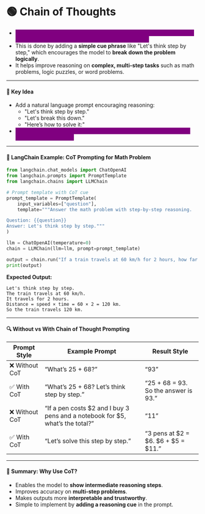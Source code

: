 # 🟢 Chain of Thoughts

* <mark style="color:purple;background-color:purple;">**CoT prompting is a technique where you prompt a language model to reason step-by-step before giving the final answer.**</mark>
* This is done by adding a **simple cue phrase** like "Let's think step by step," which encourages the model to **break down the problem logically**.
* It helps improve reasoning on **complex, multi-step tasks** such as math problems, logic puzzles, or word problems.

***

#### 🔑 Key Idea

* Add a natural language prompt encouraging reasoning:
  * "Let's think step by step."
  * "Let's break this down."
  * "Here’s how to solve it:"
* <mark style="color:purple;background-color:purple;">**This cue leads the model to generate intermediate reasoning steps, not just a final answer.**</mark>

***

#### 🧪 LangChain Example: CoT Prompting for Math Problem

```python
from langchain.chat_models import ChatOpenAI
from langchain.prompts import PromptTemplate
from langchain.chains import LLMChain

# Prompt template with CoT cue
prompt_template = PromptTemplate(
    input_variables=["question"],
    template="""Answer the math problem with step-by-step reasoning.

Question: {{question}}
Answer: Let's think step by step."""
)

llm = ChatOpenAI(temperature=0)
chain = LLMChain(llm=llm, prompt=prompt_template)

output = chain.run("If a train travels at 60 km/h for 2 hours, how far does it go?")
print(output)
```

**Expected Output:**

```
Let's think step by step.  
The train travels at 60 km/h.  
It travels for 2 hours.  
Distance = speed × time = 60 × 2 = 120 km.  
So the train travels 120 km.
```

***

#### 🔍 Without vs With Chain of Thought Prompting

| Prompt Style  | Example Prompt                                                                | Result Style                         |
| ------------- | ----------------------------------------------------------------------------- | ------------------------------------ |
| ❌ Without CoT | “What’s 25 + 68?”                                                             | “93”                                 |
| ✅ With CoT    | “What’s 25 + 68? Let’s think step by step.”                                   | “25 + 68 = 93. So the answer is 93.” |
| ❌ Without CoT | “If a pen costs $2 and I buy 3 pens and a notebook for $5, what’s the total?” | “11”                                 |
| ✅ With CoT    | “Let’s solve this step by step.”                                              | “3 pens at $2 = $6. $6 + $5 = $11.”  |



***

#### 🔁 Summary: Why Use CoT?

* Enables the model to **show intermediate reasoning steps**.
* Improves accuracy on **multi-step problems**.
* Makes outputs more **interpretable and trustworthy**.
* Simple to implement by **adding a reasoning cue** in the prompt.

